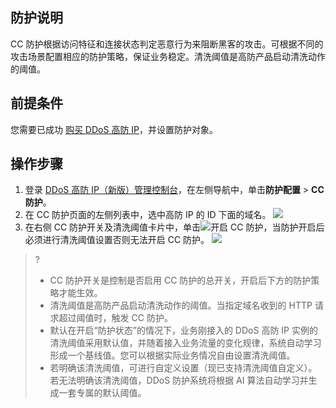## 防护说明
CC 防护根据访问特征和连接状态判定恶意行为来阻断黑客的攻击。可根据不同的攻击场景配置相应的防护策略，保证业务稳定。清洗阈值是高防产品启动清洗动作的阈值。


## 前提条件
您需要已成功 [购买 DDoS 高防 IP](https://cloud.tencent.com/document/product/1014/44082)，并设置防护对象。

## 操作步骤
1. 登录 [DDoS 高防 IP（新版）管理控制台](https://console.cloud.tencent.com/ddos/antiddos-advanced/config/port)，在左侧导航中，单击**防护配置** > **CC 防护**。
2. 在 CC 防护页面的左侧列表中，选中高防 IP 的 ID 下面的域名。
 ![](https://qcloudimg.tencent-cloud.cn/raw/d2699b5321965d929c07908171c5b7c5.png)
3. 在右侧 CC 防护开关及清洗阈值卡片中，单击![](https://qcloudimg.tencent-cloud.cn/raw/b56da8e70914bb5f6fce1900bcf81ef5.png)开启 CC 防护，当防护开启后必须进行清洗阈值设置否则无法开启 CC 防护。
![](https://qcloudimg.tencent-cloud.cn/raw/1586e1763e894c57a4eb6c730c81a21a.png)
>?
>- CC 防护开关是控制是否启用 CC 防护的总开关，开启后下方的防护策略才能生效。
>- 清洗阈值是高防产品启动清洗动作的阈值。当指定域名收到的 HTTP 请求超过阈值时，触发 CC 防护。
>- 默认在开启“防护状态”的情况下，业务刚接入的 DDoS 高防 IP 实例的清洗阈值采用默认值，并随着接入业务流量的变化规律，系统自动学习形成一个基线值。您可以根据实际业务情况自由设置清洗阈值。
>- 若明确该清洗阈值，可进行自定义设置（现已支持清洗阈值自定义）。若无法明确该清洗阈值，DDoS 防护系统将根据 AI 算法自动学习并生成一套专属的默认阈值。
